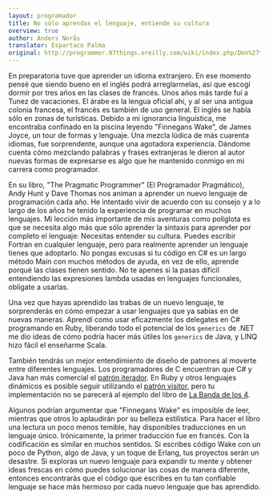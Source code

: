 ```yaml
---
layout: programador
title: No sólo aprendas el lenguaje, entiende su cultura
overview: true
author: Anders Norås
translator: Espartaco Palma
original: http://programmer.97things.oreilly.com/wiki/index.php/Don%27t_Just_Learn_the_Language%2C_Understand_its_Culture
---
```


En preparatoria tuve que aprender un idioma extranjero. En ese momento
pensé que siendo bueno en el inglés podrá arreglarmelas, así que escogí
dormír por tres años en las clases de francés. Unos años más tarde fuí a
Tunez de vacaciones. El árabe es la lengua oficial ahí, y al ser una
antigua colonia francesa, el francés es también de uso general. El
inglés se habla sólo en zonas de turísticas. Debido a mi ignorancia
linguística, me encontraba confinado en la piscina leyendo "Finnegans
Wake", de James Joyce, un tour de formas y lenguaje. Una mezcla lúdica
de más cuarenta idiomas, fue sorprendente, aunque una agotadora
experiencia. Dándome cuenta cómo mezclando palabras y frases extranjeras
le dieron al autor nuevas formas de expresarse es algo que he mantenido
conmigo en mi carrera como programador.

En su libro, "The Pragmatic Programmer" (El Programador Pragmático),
Andy Hunt y Dave Thomas nos animan a aprender un nuevo lenguaje de
programación cada año. He intentado vivir de acuerdo con su consejo y a
lo largo de los años he tenido la experiencia de programar en muchos
lenguajes. Mi lección más importante de mis aventuras como políglota es
que se necesita algo más que sólo aprender la sintaxis para aprender por
completo el lenguaje: Necesitas entender su cultura. Puedes escribir
Fortran en cualquier lenguaje, pero para realmente aprender un lenguaje
tienes que adoptarlo. No pongas excusas si tu código en C# es un largo
método Main con muchos métodos de ayuda, en vez de ello, aprende porqué
las clases tienen sentido. No te apenes si la pasas difícil entendiendo
las expresiones lambda usadas en lenguajes funcionales, oblígate a
usarlas.

Una vez que hayas aprendido las trabas de un nuevo lenguaje, te
sorprenderás en cómo empezar a usar lenguajes que ya sabías en de nuevas
maneras. Aprendí como usar eficazmente los delegates en C# programando
en Ruby, liberando todo el potencial de los `generics` de .NET me dio
ideas de cómo podría hacer más útiles los `generics` de Java, y LINQ
hizo fácil el enseñarme Scala.

También tendrás un mejor entendimiento de diseño de patrones al moverte
entre diferentes lenguajes. Los programadores de C encuentran que C# y
Java han más comercial el [patrón iterador][1]. En Ruby y otros
lenguajes dinámicos  es posible seguir utilizando el [patrón
visitor][2], pero tu implementación no se parecerá al ejemplo del libro
de [La Banda de los 4][3].

Algunos podrían argumentar que "Finnegans Wake" es imposible de leer,
mientras que otros lo aplaudirán por su belleza estilística. Para hacer
el libro una lectura un poco menos temible, hay disponibles traducciones
en un lenguaje único. Irónicamente, la primer traducción fue en francés.
Con la codificación es similar en muchos sentidos. Si escribes código
Wake con un poco de Python, algo de Java, y un toque de Erlang, tus
proyectos serán un desastre. Si exploras un nuevo lenguaje para expandir
tu mente y obtener ideas frescas en cómo puedes solucionar las cosas de
manera diferente, entonces encontrarás que el código que escribes en tu
tan confiable lenguaje se hace más hermoso por cada nuevo lenguaje que
has aprendido.


[1]: https://es.wikipedia.org/wiki/Iterador_%28patr%C3%B3n_de_dise%C3%B1o%29
[2]: https://es.wikipedia.org/wiki/Visitor_%28patr%C3%B3n_de_dise%C3%B1o%29
[3]: http://www.amazon.com/Design-patterns-elements-reusable-object-oriented/dp/0201633612